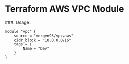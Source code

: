 # Terraform AWS VPC Module 

###. Usage :
```
module "vpc" {
    source = "mergen93/vpc/aws"
    cidr_block = "10.0.0.0/16"
    tags = {
        Name = "Dev"
    }
}

```